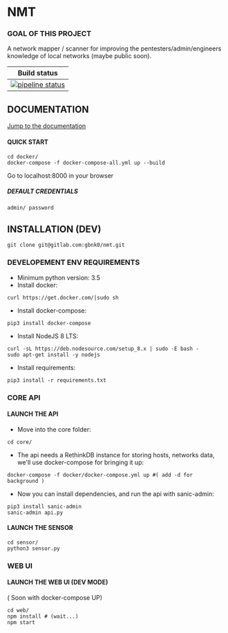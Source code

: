 
# NMT

### GOAL OF THIS PROJECT

A network mapper / scanner for improving the pentesters/admin/engineers knowledge of local networks (maybe public soon).


| Build status    |
|------------|
| [![pipeline status](https://travis-ci.org/gbnk0/nmt.svg?branch=develop)]() | [![pipeline status](https://img.shields.io/badge/Python-3.5%2C%203.6-blue.svg)](https://gitlab.com/gbnk0/nmt/commits/develop)|

## DOCUMENTATION
[Jump to the documentation](https://gitlab.com/gbnk0/nmt/wikis/home)


#### QUICK START

```
cd docker/
docker-compose -f docker-compose-all.yml up --build
```

Go to localhost:8000 in your browser

##### DEFAULT CREDENTIALS
`admin/ password`


## INSTALLATION (DEV)
``` git clone git@gitlab.com:gbnk0/nmt.git ```
### DEVELOPEMENT ENV REQUIREMENTS
- Minimum python version: 3.5
- Install docker: 
```
curl https://get.docker.com/|sudo sh
```

- Install docker-compose: 
```
pip3 install docker-compose
```

- Install NodeJS 8 LTS:
```
curl -sL https://deb.nodesource.com/setup_8.x | sudo -E bash -
sudo apt-get install -y nodejs
```

- Install requirements:
```
pip3 install -r requirements.txt
```

### CORE API
#### LAUNCH THE API
- Move into the core folder:

```
cd core/
```

- The api needs a RethinkDB instance for storing hosts, networks data, we'll use docker-compose for bringing it up:

```
docker-compose -f docker/docker-compose.yml up #( add -d for background )

```

- Now you can install dependencies, and run the api with sanic-admin:

```
pip3 install sanic-admin
sanic-admin api.py
```


#### LAUNCH THE SENSOR
```
cd sensor/
python3 sensor.py
```


### WEB UI 
#### LAUNCH THE WEB UI (DEV MODE)
( Soon with docker-compose UP)

```
cd web/
npm install # (wait...)
npm start
```
